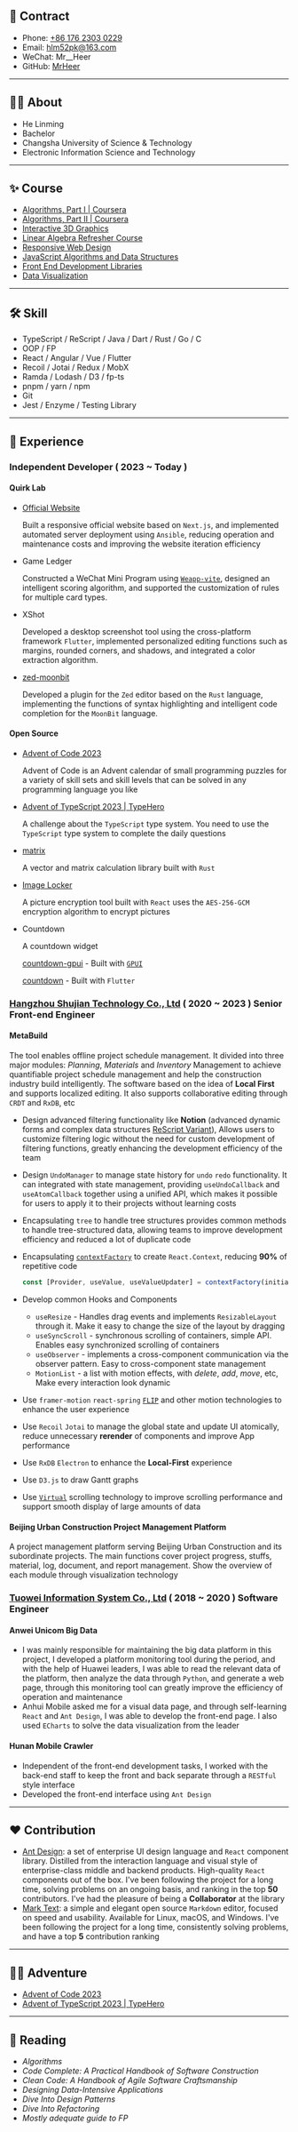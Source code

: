 ## 📧 Contract

- Phone: [+86 176 2303 0229](tel:+8617623030229)
- Email: [hlm52pk@163.com](mailto:hlm52pk@163.com)
- WeChat: Mr\_\_Heer
- GitHub: [MrHeer](https://github.com/MrHeer)

---

## 🧑‍💻 About

- He Linming
- Bachelor
- Changsha University of Science & Technology
- Electronic Information Science and Technology

---

## ✨ Course

- [Algorithms, Part I | Coursera](https://www.coursera.org/learn/algorithms-part1)
- [Algorithms, Part II | Coursera](https://www.coursera.org/learn/algorithms-part2)
- [Interactive 3D Graphics](https://learn.udacity.com/courses/cs291)
- [Linear Algebra Refresher Course](https://learn.udacity.com/courses/ud953)
- [Responsive Web Design](https://www.freecodecamp.org/certification/mrheer/responsive-web-design)
- [JavaScript Algorithms and Data Structures](https://www.freecodecamp.org/certification/mrheer/javascript-algorithms-and-data-structures)
- [Front End Development Libraries](https://www.freecodecamp.org/certification/mrheer/front-end-development-libraries)
- [Data Visualization](https://www.freecodecamp.org/certification/mrheer/data-visualization)

---

## 🛠 Skill

- TypeScript / ReScript / Java / Dart / Rust / Go / C
- OOP / FP
- React / Angular / Vue / Flutter
- Recoil / Jotai / Redux / MobX
- Ramda / Lodash / D3 / fp-ts
- pnpm / yarn / npm
- Git
- Jest / Enzyme / Testing Library

---

## 🌈 Experience

### Independent Developer ( 2023 ~ Today )

#### Quirk Lab

- [Official Website](https://quirk-lab.com)

  Built a responsive official website based on `Next.js`, and implemented automated server deployment using `Ansible`, reducing operation and maintenance costs and improving the website iteration efficiency

- Game Ledger

  Constructed a WeChat Mini Program using [`Weapp-vite`](https://vite.icebreaker.top/), designed an intelligent scoring algorithm, and supported the customization of rules for multiple card types.

- XShot

  Developed a desktop screenshot tool using the cross-platform framework `Flutter`, implemented personalized editing functions such as margins, rounded corners, and shadows, and integrated a color extraction algorithm.

- [zed-moonbit](https://github.com/zed-moonbit)

  Developed a plugin for the `Zed` editor based on the `Rust` language, implementing the functions of syntax highlighting and intelligent code completion for the `MoonBit` language.

#### Open Source

- [Advent of Code 2023](https://github.com/MrHeer/advent-of-code)

  Advent of Code is an Advent calendar of small programming puzzles for a variety of skill sets and skill levels that can be solved in any programming language you like

- [Advent of TypeScript 2023 | TypeHero](https://typehero.dev/aot-2023)

  A challenge about the `TypeScript` type system. You need to use the `TypeScript` type system to complete the daily questions

- [matrix](https://github.com/MrHeer/matrix)

  A vector and matrix calculation library built with `Rust`

- [Image Locker](https://github.com/MrHeer/image-locker)

  A picture encryption tool built with `React` uses the `AES-256-GCM` encryption algorithm to encrypt pictures

- Countdown

  A countdown widget

  [countdown-gpui](https://github.com/MrHeer/countdown-gpui) - Built with [`GPUI`](https://www.gpui.rs/)

  [countdown](https://github.com/MrHeer/countdown) - Built with `Flutter`

### [Hangzhou Shujian Technology Co., Ltd](https://sbuild.cn/) ( 2020 ~ 2023 ) **Senior Front-end Engineer**

#### MetaBuild

The tool enables offline project schedule management. It divided into three major modules: _Planning_, _Materials_ and _Inventory_ Management to achieve quantifiable project schedule management and help the construction industry build intelligently. The software based on the idea of **Local First** and supports localized editing. It also supports collaborative editing through `CRDT` and `RxDB`, etc

- Design advanced filtering functionality like **Notion** (advanced dynamic forms and complex data structures [ReScript Variant](https://rescript-lang.org/docs/manual/latest/variant)), Allows users to customize filtering logic without the need for custom development of filtering functions, greatly enhancing the development efficiency of the team
- Design `UndoManager` to manage state history for `undo` `redo` functionality. It can integrated with state management, providing `useUndoCallback` and `useAtomCallback` together using a unified API, which makes it possible for users to apply it to their projects without learning costs
- Encapsulating `tree` to handle tree structures provides common methods to handle tree-structured data, allowing teams to improve development efficiency and reduced a lot of duplicate code
- Encapsulating [`contextFactory`](https://gist.github.com/MrHeer/f009afee88d84dbd02a2476d20b4a3a9) to create `React.Context`, reducing **90%** of repetitive code

  ```ts
  const [Provider, useValue, useValueUpdater] = contextFactory(initialValue);
  ```

- Develop common Hooks and Components
  - `useResize` - Handles drag events and implements `ResizableLayout` through it. Make it easy to change the size of the layout by dragging
  - `useSyncScroll` - synchronous scrolling of containers, simple API. Enables easy synchronized scrolling of containers
  - `useObserver` - implements a cross-component communication via the observer pattern. Easy to cross-component state management
  - `MotionList` - a list with motion effects, with _delete_, _add_, _move_, etc, Make every interaction look dynamic
- Use `framer-motion` `react-spring` [`FLIP`](https://aerotwist.com/blog/flip-your-animations/) and other motion technologies to enhance the user experience
- Use `Recoil` `Jotai` to manage the global state and update UI atomically, reduce unnecessary **rerender** of components and improve App performance
- Use `RxDB` `Electron` to enhance the **Local-First** experience
- Use `D3.js` to draw Gantt graphs
- Use [`Virtual`](https://tanstack.com/virtual/v3) scrolling technology to improve scrolling performance and support smooth display of large amounts of data

#### Beijing Urban Construction Project Management Platform

A project management platform serving Beijing Urban Construction and its subordinate projects. The main functions cover project progress, stuffs, material, log, document, and report management. Show the overview of each module through visualization technology

### [Tuowei Information System Co., Ltd](https://www.talkweb.com.cn/) ( 2018 ~ 2020 ) **Software Engineer**

#### Anwei Unicom Big Data

- I was mainly responsible for maintaining the big data platform in this project, I developed a platform monitoring tool during the period, and with the help of Huawei leaders, I was able to read the relevant data of the platform, then analyze the data through `Python`, and generate a web page, through this monitoring tool can greatly improve the efficiency of operation and maintenance
- Anhui Mobile asked me for a visual data page, and through self-learning `React` and `Ant Design`, I was able to develop the front-end page. I also used `ECharts` to solve the data visualization from the leader

#### Hunan Mobile Crawler

- Independent of the front-end development tasks, I worked with the back-end staff to keep the front and back separate through a `RESTful` style interface
- Developed the front-end interface using `Ant Design`

---

## ❤️ Contribution

- [Ant Design](https://github.com/ant-design/ant-design): a set of enterprise UI design language and `React` component library. Distilled from the interaction language and visual style of enterprise-class middle and backend products. High-quality `React` components out of the box. I've been following the project for a long time, solving problems on an ongoing basis, and ranking in the top **50** contributors. I've had the pleasure of being a **Collaborator** at the library
- [Mark Text](https://github.com/marktext/marktext): a simple and elegant open source `Markdown` editor, focused on speed and usability. Available for Linux, macOS, and Windows. I've been following the project for a long time, consistently solving problems, and have a top **5** contribution ranking

---

## 🧗🏼 Adventure

- [Advent of Code 2023](https://adventofcode.com/2023)
- [Advent of TypeScript 2023 | TypeHero](https://typehero.dev/aot-2023)

---

## 📖 Reading

- _Algorithms_
- _Code Complete: A Practical Handbook of Software Construction_
- _Clean Code: A Handbook of Agile Software Craftsmanship_
- _Designing Data-Intensive Applications_
- _Dive Into Design Patterns_
- _Dive Into Refactoring_
- _Mostly adequate guide to FP_

